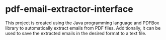 # pdf-email-extractor-interface
 This project is created using the Java programming language and PDFBox library to automatically extract emails from PDF files. Additionally, it can be used to save the extracted emails in the desired format to a text file.
